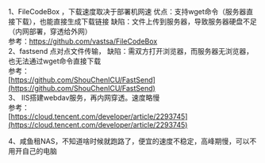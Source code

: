 1、FileCodeBox ，下载速度取决于部署机网速 优点：支持wget命令（服务器直接下载），也能直接生成下载链接 缺陷：文件上传到服务器，导致服务器硬盘不足（内网部署，穿透给外网）  
参考：https://github.com/vastsa/FileCodeBox  
2、fastsend 点对点文件传输， 缺陷：需双方打开浏览器，而服务器无浏览器，也无法通过wget命令直接下载  
参考：  
[https://github.com/ShouChenICU/FastSend](https://github.com/ShouChenICU/FastSend)  
3、 IIS搭建webdav服务，再内网穿透。速度略慢  
参考：  
[https://cloud.tencent.com/developer/article/2293745](https://cloud.tencent.com/developer/article/2293745)
 
4、咸鱼租NAS，不知道啥时候就跑路了，便宜的速度不稳定，高峰期慢，可以不用开自己的电脑